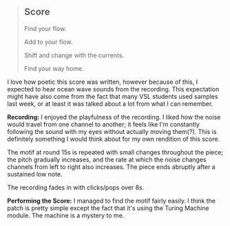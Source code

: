 > ## Score
> 
> Find your flow.
> 
> Add to your flow.
> 
> Shift and change with the currents.
> 
> Find your way home.


I love how poetic this score was written, however because of this, I expected to hear ocean wave sounds from the recording. This expectation might have also come from the fact that many VSL students used samples last week, or at least it was talked about a lot from what I can remember.

**Recording:**
I enjoyed the playfulness of the recording. I liked how the noise would travel from one channel to another; it feels like I'm constantly following the sound with my eyes without actually moving them(?). This is definitely something I would think about for my own rendition of this score.

The motif at round 15s is repeated with small changes throughout the piece; the pitch gradually increases, and the rate at which the noise changes channels from left to right also increases. The piece ends abruptly after a sustained low note.

The recording fades in with clicks/pops over 8s.

**Performing the Score:**
I managed to find the motif fairly easily. I think the patch is pretty simple except the fact that it's using the Turing Machine module. The machine is a mystery to me.
